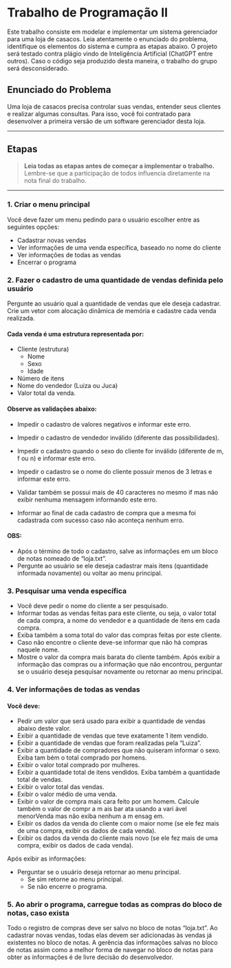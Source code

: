 # Trabalho de Programação II

Este trabalho consiste em modelar e implementar um sistema gerenciador para
uma loja de casacos. Leia atentamente o enunciado do problema, identifique
os elementos do sistema e cumpra as etapas abaixo. O projeto será testado
contra plágio vindo de Inteligência Artificial (ChatGPT entre outros). Caso o
código seja produzido desta maneira, o trabalho do grupo será desconsiderado.


## Enunciado do Problema
Uma loja de casacos precisa controlar suas vendas, entender seus clientes e
realizar algumas consultas. Para isso, você foi contratado para desenvolver a
primeira versão de um software gerenciador desta loja.

---

## Etapas

> **Leia todas as etapas antes de começar a implementar o trabalho.**  
> Lembre-se que a participação de todos influencia diretamente na nota final do trabalho.

---

### 1. Criar o menu principal
Você deve fazer um menu pedindo para o usuário escolher entre as seguintes
opções:
- Cadastrar novas vendas
- Ver informações de uma venda específica, baseado no nome do cliente
- Ver informações de todas as vendas
- Encerrar o programa

### 2. Fazer o cadastro de uma quantidade de vendas definida pelo usuário
Pergunte ao usuário qual a quantidade de vendas que ele deseja cadastrar. Crie
um vetor com alocação dinâmica de memória e cadastre cada venda realizada.

#### Cada venda é uma estrutura representada por:

- Cliente (estrutura)
    - Nome
    - Sexo 
    - Idade 
- Número de itens 
- Nome do vendedor (Luiza ou Juca) 
- Valor total da venda.

#### Observe as validações abaixo:

- Impedir o cadastro de valores negativos e informar este erro.
- Impedir o cadastro de vendedor inválido (diferente das possibilidades).
- Impedir o cadastro quando o sexo do cliente for inválido (diferente de m, f ou n) e informar este erro.
- Impedir o cadastro se o nome do cliente possuir menos de 3 letras e informar este erro. 
- Validar também se possui mais de 40 caracteres no mesmo if mas não exibir nenhuma mensagem informando este erro.

- Informar ao final de cada cadastro de compra que a mesma foi cadastrada com sucesso caso não aconteça nenhum erro.
#### OBS:
- Após o término de todo o cadastro, salve as informações em um bloco de notas nomeado de “loja.txt”. 
- Pergunte ao usuário se ele deseja cadastrar mais itens (quantidade informada novamente) ou voltar ao menu principal.

### 3. Pesquisar uma venda específica
- Você deve pedir o nome do cliente a ser pesquisado.
- Informar todas as vendas feitas para este cliente, ou seja, o valor total de cada compra, a nome do vendedor e a quantidade de itens em cada compra.
- Exiba também a soma total do valor das compras feitas por este cliente.
- Caso não encontre o cliente deve-se informar que não há compras naquele nome.
- Mostre o valor da compra mais barata do cliente também.
Após exibir a informação das compras ou a informação que não encontrou,
perguntar se o usuário deseja pesquisar novamente ou retornar ao menu
principal.

### 4. Ver informações de todas as vendas
#### Você deve:
- Pedir um valor que será usado para exibir a quantidade de vendas abaixo deste valor.
- Exibir a quantidade de vendas que teve exatamente 1 item vendido.
- Exibir a quantidade de vendas que foram realizadas pela “Luiza”.
- Exibir a quantidade de compradores que não quiseram informar o sexo. Exiba tam bém o total comprado por homens.
- Exibir o valor total comprado por mulheres.
- Exibir a quantidade total de itens vendidos. Exiba também a quantidade total de vendas.
- Exibir o valor total das vendas.
- Exibir o valor médio de uma venda.
- Exibir o valor de compra mais cara feito por um homem. Calcule também o valor de compr a m ais bar ata usando a vari ável menorVenda mas não exiba nenhum a m ensag em.
- Exibir os dados da venda do cliente com o maior nome (se ele fez mais de
uma compra, exibir os dados de cada venda).
- Exibir os dados da venda do cliente mais novo (se ele fez mais de uma
compra, exibir os dados de cada venda).

Após exibir as informações:
- Perguntar se o usuário deseja retornar ao menu principal.
    - Se sim retorne ao menu principal.
    - Se não encerre o
programa.

### 5. Ao abrir o programa, carregue todas as compras do bloco de notas, caso exista

Todo o registro de compras deve ser salvo no bloco de notas “loja.txt”. Ao
cadastrar novas vendas, todas elas devem ser adicionadas às vendas já
existentes no bloco de notas. A gerência das informações salvas no bloco de
notas assim como a melhor forma de navegar no bloco de notas para obter as
informações é de livre decisão do desenvolvedor.